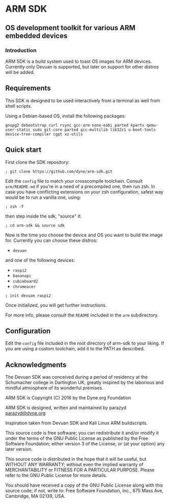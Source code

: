 # ARM SDK

##  OS development toolkit for various ARM embedded devices

### Introduction

ARM SDK is a build system used to toast OS images for ARM devices.
Currently only Devuan is supported, but later on support for other distros
will be added.

## Requirements

This SDK is designed to be used interactively from a terminal as well
from shell scripts.

Using a Debian-based OS, install the following packages:

```
gnupg2 debootstrap curl rsync gcc-arm-none-eabi parted kpartx qemu-user-static sudo git-core parted gcc-multilib lib32z1 u-boot-tools device-tree-compiler cgpt xz-utils
```
## Quick start

First clone the SDK repository:

```
; git clone https://github.com/dyne/arm-sdk.git
```
Edit the `config` file to match your crosscompile toolchain. Consult
`arm/README.md` if you're in a need of a precompiled one, then
run zsh. In case you have conflicting extensions on your zsh
configuration, safest way would be to run a vanilla one, using:

```
; zsh -f
```

then step inside the sdk, "source" it:

```
; cd arm-sdk && source sdk
```

Now is the time you choose the device and OS you want to build the image for. Currently
you can choose these distros:

* `devuan`

and one of the following devices:

* `raspi2`
* `bananapi`
* `cubieboard2`
* `chromeacer`
```
; init devuan raspi2
```

Once initialized, you will get further instructions.

For more info, please consult the `README` included in the `arm` subdirectory.

## Configuration

Edit the `config` file included in the root directory of arm-sdk to your liking.
If you are using a custom toolchain, add it to the PATH as described.

## Acknowledgments

The Devuan SDK was conceived during a period of residency at the
Schumacher college in Dartington UK, greatly inspired by the laborious
and mindful atmosphere of its wonderful premises.

ARM SDK is Copyright (C) 2016 by the Dyne.org Foundation

ARM SDK is designed, written and maintained by parazyd <parazyd@dyne.org>

Inspiration taken from Devuan SDK and Kali Linux ARM buildscripts.

This source code is free software; you can redistribute it and/or
modify it under the terms of the GNU Public License as published by
the Free Software Foundation; either version 3 of the License, or (at
your option) any later version.

This source code is distributed in the hope that it will be useful,
but WITHOUT ANY WARRANTY; without even the implied warranty of
MERCHANTABILITY or FITNESS FOR A PARTICULAR PURPOSE.  Please refer to
the GNU Public License for more details.

You should have received a copy of the GNU Public License along with
this source code; if not, write to: Free Software Foundation, Inc.,
675 Mass Ave, Cambridge, MA 02139, USA.
